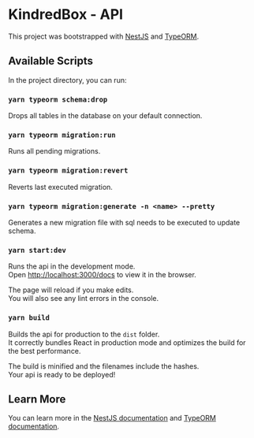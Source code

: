 # KindredBox - API

This project was bootstrapped with [NestJS](https://github.com/nestjs/nest) and [TypeORM](https://github.com/typeorm/typeorm).

## Available Scripts

In the project directory, you can run:

### `yarn typeorm schema:drop`

Drops all tables in the database on your default connection.

### `yarn typeorm migration:run`

Runs all pending migrations.

### `yarn typeorm migration:revert`

Reverts last executed migration.

### `yarn typeorm migration:generate -n <name> --pretty`

Generates a new migration file with sql needs to be executed to update schema.

### `yarn start:dev`

Runs the api in the development mode.\
Open [http://localhost:3000/docs](http://localhost:3000/docs) to view it in the browser.

The page will reload if you make edits.\
You will also see any lint errors in the console.

### `yarn build`

Builds the api for production to the `dist` folder.\
It correctly bundles React in production mode and optimizes the build for the best performance.

The build is minified and the filenames include the hashes.\
Your api is ready to be deployed!

## Learn More

You can learn more in the [NestJS documentation](https://docs.nestjs.com/) and [TypeORM documentation](https://typeorm.io/).
